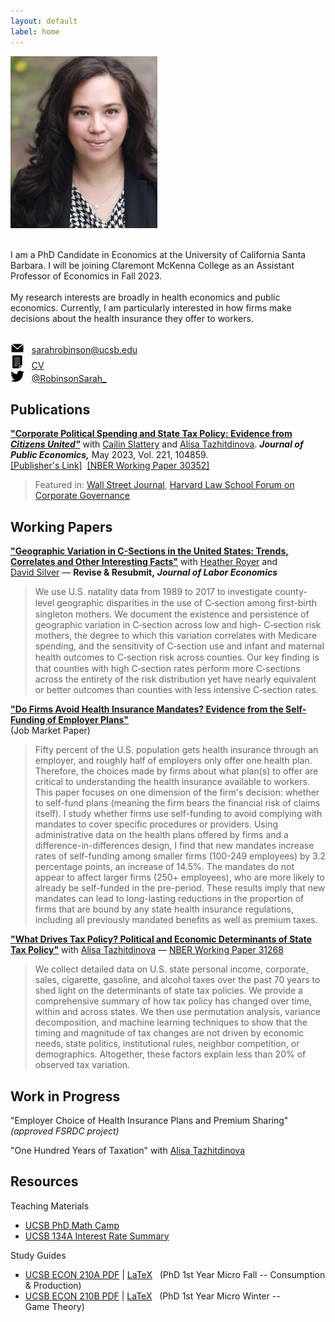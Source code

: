 ```yaml
---
layout: default
label: home
---
```


<div class="bio">
  <div class="profile">
    <img src="./assets/images/profile.jpg" alt="Profile Photo" width="235" height="275" style="margin:0; padding:0;"/>
  </div>
  <p><br>I am a PhD Candidate in Economics at the University of California Santa Barbara. I will be joining Claremont McKenna College as an Assistant Professor of Economics in Fall 2023. <br><br>
  My research interests are broadly in health economics and public economics. Currently, I am particularly interested in how firms make decisions about the health insurance they offer to workers. <br><br>

  <img src="./assets/images/email.png" alt="" width="22" height="16"/> &nbsp; sarahrobinson@ucsb.edu <br>
  <img src="./assets/images/cv.png" alt="" width="22" height="22"/> &nbsp; <a style="font-weight:normal" href="./Robinson_CV.pdf" target="_blank">CV</a><br>
  <img src="./assets/images/twitter.png" alt="" width="22" height="18"/> &nbsp; <a href="https://twitter.com/RobinsonSarah_" target="_blank"> @RobinsonSarah_</a>
  </p>
</div>


## Publications

<a style="font-weight:bold" href="./research/Slattery_Tazhitdinova_Robinson_Citizens_United.pdf" target="_blank">"Corporate Political Spending and State Tax Policy: Evidence from *Citizens United"*</a> with&nbsp;<a href="https://cailinslattery.com" target="_blank">Cailin&nbsp;Slattery</a> and <a href="https://alisatns.weebly.com" target="_blank">Alisa&nbsp;Tazhitdinova</a>. ***Journal of Public Economics,*** May 2023, Vol. 221, 104859. <br> <a href="https://doi.org/10.1016/j.jpubeco.2023.104859" target="_blank">[Publisher's Link]</a>&nbsp;&nbsp;<a href="https://www.nber.org/papers/w30352" target="_blank">[NBER Working Paper 30352]</a> <br>
> Featured in: <a href="https://www.wsj.com/articles/citizens-united-bought-nothing-state-tax-policy-nber-study-supreme-court-11660850148" target="_blank">Wall Street Journal</a>, <a href="https://corpgov.law.harvard.edu/2022/08/31/corporate-political-spending-and-state-tax-policy-evidence-from-citizens-united/" target="_blank">Harvard Law School Forum on Corporate Governance </a> <br>


## Working Papers

<a style="font-weight:bold" href="./research/Robinson_Royer_Silver_CSection.pdf" target="_blank">"Geographic Variation in C-Sections in the United States: Trends, Correlates and Other Interesting Facts"</a> with&nbsp;<a href="https://sites.google.com/site/heathernroyer/" target="_blank">Heather&nbsp;Royer</a> and <a href="https://sites.google.com/site/silverdw/" target="_blank">David&nbsp;Silver</a> &mdash; **Revise & Resubmit,** ***Journal of Labor Economics***
> We use U.S. natality data from 1989 to 2017 to investigate county-level geographic disparities in the use of C&#8209;section among ﬁrst-birth singleton mothers. We document the existence and persistence of geographic variation in C&#8209;section across low and high- C&#8209;section risk mothers, the degree to which this variation correlates with Medicare spending, and the sensitivity of C&#8209;section use and infant and maternal health outcomes to C&#8209;section risk across counties. Our key ﬁnding is that counties with high C&#8209;section rates perform more C&#8209;sections across the entirety of the risk distribution yet have nearly equivalent or better outcomes than counties with less intensive C&#8209;section rates.

<a style="font-weight:bold" href="./Robinson_JMP.pdf" target="_blank">"Do Firms Avoid Health Insurance Mandates? Evidence from the Self-Funding of Employer Plans"</a><br>
(Job Market Paper)
> Fifty percent of the U.S. population gets health insurance through an employer, and roughly half of employers only offer one health plan. Therefore, the choices made by firms about what plan(s) to offer are critical to understanding the health insurance available to workers. This paper focuses on one dimension of the firm's decision: whether to self-fund plans (meaning the firm bears the financial risk of claims itself). I study whether firms use self-funding to avoid complying with mandates to cover specific procedures or providers. Using administrative data on the health plans offered by firms and a difference-in-differences design, I find that new mandates increase rates of self-funding among smaller firms (100-249 employees) by 3.2 percentage points, an increase of 14.5%. The mandates do not appear to affect larger firms (250+ employees), who are more likely to already be self-funded in the pre-period. These results imply that new mandates can lead to long-lasting reductions in the proportion of firms that are bound by any state health insurance regulations, including all previously mandated benefits as well as premium taxes. 

<a style="font-weight:bold" href="./research/Robinson_Tazhitdinova_Tax_Policy_Determinants.pdf" target="_blank">"What Drives Tax Policy? Political and Economic Determinants of State Tax Policy"</a> with&nbsp;<a href="https://alisatns.weebly.com" target="_blank">Alisa&nbsp;Tazhitdinova</a> &mdash; <a href="https://www.nber.org/papers/w31268" target="_blank">NBER Working Paper 31268</a>
> We collect detailed data on U.S. state personal income, corporate, sales, cigarette, gasoline, and alcohol taxes over the past 70 years to shed light on the determinants of state tax policies. We provide a comprehensive summary of how tax policy has changed over time, within and across states. We then use permutation analysis, variance decomposition, and machine learning techniques to show that the timing and magnitude of tax changes are not driven by economic needs, state politics, institutional rules, neighbor competition, or demographics. Altogether, these factors explain less than 20% of observed tax variation.


## Work in Progress

"Employer Choice of Health Insurance Plans and Premium&nbsp;Sharing" *(approved FSRDC project)*

"One Hundred Years of Taxation" with&nbsp;<a href="https://alisatns.weebly.com" target="_blank">Alisa&nbsp;Tazhitdinova</a>

## Resources
Teaching Materials
* <a href="./teaching/mathcamp">UCSB PhD Math Camp</a>
* <a href="./teaching/134A Interest Rate Summary.pdf" target="_blank">UCSB 134A Interest Rate Summary</a> 

Study Guides
* <a href="./resources/210A Study Guide v39.pdf" target="_blank">UCSB ECON 210A PDF</a> \| <a href="./resources/210A v39.zip" download>LaTeX</a> &nbsp; (PhD&nbsp;1st&nbsp;Year&nbsp;Micro&nbsp;Fall -- Consumption &&nbsp;Production)  
* <a href="./resources/210B Study Guide v18.pdf" target="_blank">UCSB ECON 210B PDF</a> \| <a href="./resources/210B Study Guide v18.tex" download>LaTeX</a> &nbsp; (PhD&nbsp;1st&nbsp;Year&nbsp;Micro&nbsp;Winter -- Game&nbsp;Theory) 

<!-- 
## Education
<p class="indentbio"><img src="./assets/images/education.png" alt="" width="22" height="19" /> &nbsp; PhD&nbsp;in&nbsp;Economics, UC&nbsp;Santa&nbsp;Barbara<em> (in&nbsp;progress)</em></p>
<p class="indentbio"><img src="./assets/images/education.png" alt="" width="22" height="19"/> &nbsp; MA&nbsp;in&nbsp;Economics, UC&nbsp;Santa&nbsp;Barbara&nbsp;</p>
<p class="indentbio"><img src="./assets/images/work.png" alt="" width="22" height="17" /> &nbsp; Deloitte&nbsp;Consulting&nbsp;LLP, Strategy&nbsp;&&nbsp;Operations</p>
<p class="indentbio"><img src="./assets/images/education.png" alt="" width="22" height="19"/> &nbsp; BA&nbsp;in&nbsp;Philosophy, Politics&nbsp;&&nbsp;Economics, <em>magna&nbsp;cum&nbsp;laude</em>, Claremont&nbsp;McKenna&nbsp;College</p>


## Teaching Experience

*&#42; Average rating 1.3 (1&nbsp;=&nbsp;highest,&nbsp;5&nbsp;=&nbsp;lowest)*

<p class="indentteach"><span>Instructor <br class="rwd-break-teach">&mdash; Math&nbsp;Camp for Economics PhD&nbsp;Students</span></p>
<p class="indentteach"><span>Head Teaching Assistant <br class="rwd-break-teach">&mdash; Economics 10A Microeconomic&nbsp;Theory</span></p>
<p class="indentteach"><span>Teaching Assistant <br class="rwd-break-teach">&mdash; Economics 10A Microeconomic&nbsp;Theory</span></p>
<p class="indentteach"><span>Teaching Assistant <br class="rwd-break-teach">&mdash; Economics 134A Financial&nbsp;Management</span></p>

<br> Feedback from student evaluations:
* *“Great interactive teaching skills”*
* *“She helped me understand the class better (ex: visualization of mathematical concepts)”*
* *"She provides really good strategies for tackling hard problems and alternate ways of solving things"*
* *“Particularly good at explaining what to provide and why for each proof, and the intuition for each step of analysis. Also great at describing applications of abstract concepts”*
* *“She explains things perfectly, I go from knowing nothing to everything after section, I wish she was the professor. Don’t change anything, give her a promotion, she’s the best”*
-->